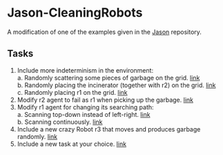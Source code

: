 # Jason-CleaningRobots

A modification of one of the examples given in the [Jason](https://github.com/jason-lang/jason) repository.

## Tasks

1. Include more indeterminism in the environment:  
  a. Randomly scattering some pieces of garbage on the grid. [link][Task_1a]  
  b. Randomly placing the incinerator (together with r2) on the grid. [link][Task_1b]  
  c. Randomly placing r1 on the grid. [link][Task_1c]  
2. Modify r2 agent to fail as r1 when picking up the garbage. [link][Task_2]  
3. Modify r1 agent for changing its searching path:  
  a. Scanning top-down instead of left-right. [link][Task_3a]  
  b. Scanning continuously. [link][Task_3b]  
4. Include a new crazy Robot r3 that moves and produces garbage randomly. [link][Task_4]
5. Include a new task at your choice. [link][Task_5]

[Task_1a]: https://github.com/FerMod/JASON-CleaningRobots/compare/605f802..b0c4519
[Task_1b]: https://github.com/FerMod/JASON-CleaningRobots/compare/b0c4519..91f8fab
[Task_1c]:https://github.com/FerMod/JASON-CleaningRobots/compare/91f8fab..cd49e0d
[Task_2]: https://github.com/FerMod/JASON-CleaningRobots/compare/cd49e0d.dced7ef
[Task_3a]: https://github.com/FerMod/JASON-CleaningRobots/compare/dced7ef..17eace0
[Task_3b]: https://github.com/FerMod/JASON-CleaningRobots/compare/17eace0..e0cb314
[Task_4]: https://github.com/FerMod/JASON-CleaningRobots/compare/e0cb314..b290596
[Task_5]: https://github.com/FerMod/JASON-CleaningRobots/compare/b290596..HEAD
